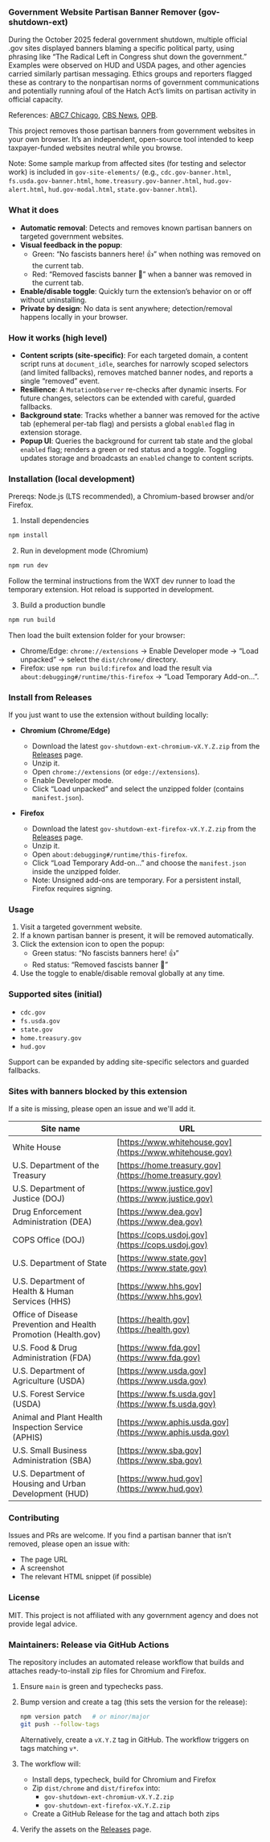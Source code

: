### Government Website Partisan Banner Remover (gov-shutdown-ext)

During the October 2025 federal government shutdown, multiple official .gov sites displayed banners blaming a specific political party, using phrasing like “The Radical Left in Congress shut down the government.” Examples were observed on HUD and USDA pages, and other agencies carried similarly partisan messaging. Ethics groups and reporters flagged these as contrary to the nonpartisan norms of government communications and potentially running afoul of the Hatch Act’s limits on partisan activity in official capacity.

References: [ABC7 Chicago](https://abc7chicago.com/post/government-websites-displaying-messages-blaming-democrats-shutdown/17918723/?utm_source=openai), [CBS News](https://www.cbsnews.com/news/government-website-hud-blames-shutdown-on-radical-left-ethics-group-calls-it-blatant-violation-hatch-act/?intcid=CNI-00-10aaa3a&utm_source=openai), [OPB](https://www.opb.org/article/2025/10/01/federal-agencies-told-to-blame-democrats-shutdown/?utm_source=openai).

This project removes those partisan banners from government websites in your own browser. It’s an independent, open-source tool intended to keep taxpayer-funded websites neutral while you browse.

Note: Some sample markup from affected sites (for testing and selector work) is included in `gov-site-elements/` (e.g., `cdc.gov-banner.html`, `fs.usda.gov-banner.html`, `home.treasury.gov-banner.html`, `hud.gov-alert.html`, `hud.gov-modal.html`, `state.gov-banner.html`).

### What it does

- **Automatic removal**: Detects and removes known partisan banners on targeted government websites.
- **Visual feedback in the popup**:
  - Green: “No fascists banners here! 👍” when nothing was removed on the current tab.
  - Red: “Removed fascists banner 🚫” when a banner was removed in the current tab.
- **Enable/disable toggle**: Quickly turn the extension’s behavior on or off without uninstalling.
- **Private by design**: No data is sent anywhere; detection/removal happens locally in your browser.

### How it works (high level)

- **Content scripts (site-specific)**: For each targeted domain, a content script runs at `document_idle`, searches for narrowly scoped selectors (and limited fallbacks), removes matched banner nodes, and reports a single “removed” event.
- **Resilience**: A `MutationObserver` re-checks after dynamic inserts. For future changes, selectors can be extended with careful, guarded fallbacks.
- **Background state**: Tracks whether a banner was removed for the active tab (ephemeral per-tab flag) and persists a global `enabled` flag in extension storage.
- **Popup UI**: Queries the background for current tab state and the global `enabled` flag; renders a green or red status and a toggle. Toggling updates storage and broadcasts an `enabled` change to content scripts.

### Installation (local development)

Prereqs: Node.js (LTS recommended), a Chromium-based browser and/or Firefox.

1. Install dependencies

```bash
npm install
```

2. Run in development mode (Chromium)

```bash
npm run dev
```

Follow the terminal instructions from the WXT dev runner to load the temporary extension. Hot reload is supported in development.

3. Build a production bundle

```bash
npm run build
```

Then load the built extension folder for your browser:

- Chrome/Edge: `chrome://extensions` → Enable Developer mode → “Load unpacked” → select the `dist/chrome/` directory.
- Firefox: use `npm run build:firefox` and load the result via `about:debugging#/runtime/this-firefox` → “Load Temporary Add-on…”.

### Install from Releases

If you just want to use the extension without building locally:

- **Chromium (Chrome/Edge)**

  - Download the latest `gov-shutdown-ext-chromium-vX.Y.Z.zip` from the [Releases](https://github.com/taylorjdawson/gov-shutdown-ext/releases) page.
  - Unzip it.
  - Open `chrome://extensions` (or `edge://extensions`).
  - Enable Developer mode.
  - Click “Load unpacked” and select the unzipped folder (contains `manifest.json`).

- **Firefox**
  - Download the latest `gov-shutdown-ext-firefox-vX.Y.Z.zip` from the [Releases](https://github.com/taylorjdawson/gov-shutdown-ext/releases) page.
  - Unzip it.
  - Open `about:debugging#/runtime/this-firefox`.
  - Click “Load Temporary Add-on…” and choose the `manifest.json` inside the unzipped folder.
  - Note: Unsigned add-ons are temporary. For a persistent install, Firefox requires signing.

### Usage

1. Visit a targeted government website.
2. If a known partisan banner is present, it will be removed automatically.
3. Click the extension icon to open the popup:
   - Green status: “No fascists banners here! 👍”
   - Red status: “Removed fascists banner 🚫”
4. Use the toggle to enable/disable removal globally at any time.

### Supported sites (initial)

- `cdc.gov`
- `fs.usda.gov`
- `state.gov`
- `home.treasury.gov`
- `hud.gov`

Support can be expanded by adding site-specific selectors and guarded fallbacks.

### Sites with banners blocked by this extension

If a site is missing, please open an issue and we'll add it.

| Site name                                                      | URL                                                      |
| -------------------------------------------------------------- | -------------------------------------------------------- |
| White House                                                    | [https://www.whitehouse.gov](https://www.whitehouse.gov) |
| U.S. Department of the Treasury                                | [https://home.treasury.gov](https://home.treasury.gov)   |
| U.S. Department of Justice (DOJ)                               | [https://www.justice.gov](https://www.justice.gov)       |
| Drug Enforcement Administration (DEA)                          | [https://www.dea.gov](https://www.dea.gov)               |
| COPS Office (DOJ)                                              | [https://cops.usdoj.gov](https://cops.usdoj.gov)         |
| U.S. Department of State                                       | [https://www.state.gov](https://www.state.gov)           |
| U.S. Department of Health & Human Services (HHS)               | [https://www.hhs.gov](https://www.hhs.gov)               |
| Office of Disease Prevention and Health Promotion (Health.gov) | [https://health.gov](https://health.gov)                 |
| U.S. Food & Drug Administration (FDA)                          | [https://www.fda.gov](https://www.fda.gov)               |
| U.S. Department of Agriculture (USDA)                          | [https://www.usda.gov](https://www.usda.gov)             |
| U.S. Forest Service (USDA)                                     | [https://www.fs.usda.gov](https://www.fs.usda.gov)       |
| Animal and Plant Health Inspection Service (APHIS)             | [https://www.aphis.usda.gov](https://www.aphis.usda.gov) |
| U.S. Small Business Administration (SBA)                       | [https://www.sba.gov](https://www.sba.gov)               |
| U.S. Department of Housing and Urban Development (HUD)         | [https://www.hud.gov](https://www.hud.gov)               |

### Contributing

Issues and PRs are welcome. If you find a partisan banner that isn’t removed, please open an issue with:

- The page URL
- A screenshot
- The relevant HTML snippet (if possible)

### License

MIT. This project is not affiliated with any government agency and does not provide legal advice.

### Maintainers: Release via GitHub Actions

The repository includes an automated release workflow that builds and attaches ready-to-install zip files for Chromium and Firefox.

1. Ensure `main` is green and typechecks pass.
2. Bump version and create a tag (this sets the version for the release):

   ```bash
   npm version patch   # or minor/major
   git push --follow-tags
   ```

   Alternatively, create a `vX.Y.Z` tag in GitHub. The workflow triggers on tags matching `v*`.

3. The workflow will:

   - Install deps, typecheck, build for Chromium and Firefox
   - Zip `dist/chrome` and `dist/firefox` into:
     - `gov-shutdown-ext-chromium-vX.Y.Z.zip`
     - `gov-shutdown-ext-firefox-vX.Y.Z.zip`
   - Create a GitHub Release for the tag and attach both zips

4. Verify the assets on the [Releases](https://github.com/taylorjdawson/gov-shutdown-ext/releases) page.
